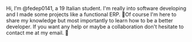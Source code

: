 Hi, I’m @fedep0141, a 19 Italian student. I'm really into software developing and I made some projects like a functional ERP.
🔮Of course I'm here to share my knowledge but most importantly to learn how to be a better developer.
If you want any help or maybe a collaboration don't hesitate to contact me at my email. 📧

<!---
fedep0141/fedep0141 is a ✨ special ✨ repository because its `README.md` (this file) appears on your GitHub profile.
You can click the Preview link to take a look at your changes.
--->
